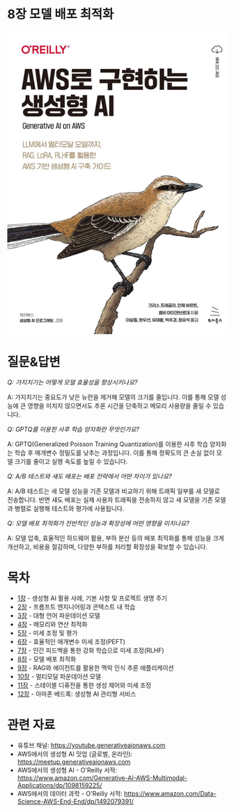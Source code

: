 # 8장 모델 배포 최적화
[![](../img/gaia_book_cover_sm.png)](https://www.amazon.com/Generative-AI-AWS-Multimodal-Applications/dp/1098159225/)

# 질문&답변
_Q: 가지치기는 어떻게 모델 효율성을 향상시키나요?_

A: 가지치기는 중요도가 낮은 뉴런을 제거해 모델의 크기를 줄입니다. 이를 통해 모델 성능에 큰 영향을 미치지 않으면서도 추론 시간을 단축하고 메모리 사용량을 줄일 수 있습니다.

_Q: GPTQ를 이용한 사후 학습 양자화란 무엇인가요?_

A: GPTQ(Generalized Poisson Training Quantization)를 이용한 사후 학습 양자화는 학습 후 매개변수 정밀도를 낮추는 과정입니다. 이를 통해 정확도의 큰 손실 없이 모델 크기를 줄이고 실행 속도를 높일 수 있습니다.

_Q: A/B 테스트와 섀도 배포는 배포 전략에서 어떤 차이가 있나요?_

A: A/B 테스트는 새 모델 성능을 기존 모델과 비교하기 위해 트래픽 일부를 새 모델로 전송합니다. 반면 섀도 배포는 실제 사용자 트래픽을 전송하지 않고 새 모델을 기존 모델과 병렬로 실행해 테스트와 평가에 사용됩니다.

_Q: 모델 배포 최적화가 전반적인 성능과 확장성에 어떤 영향을 미치나요?_

A: 모델 압축, 효율적인 하드웨어 활용, 부하 분산 등의 배포 최적화를 통해 성능을 크게 개선하고, 비용을 절감하며, 다양한 부하를 처리할 확장성을 확보할 수 있습니다.

# 목차
* [1장](/01_intro) - 생성형 AI 활용 사례, 기본 사항 및 프로젝트 생명 주기
* [2장](/02_prompt) - 프롬프트 엔지니어링과 콘텍스트 내 학습
* [3장](/03_foundation) - 대형 언어 파운데이션 모델
* [4장](/04_optimize) - 메모리와 연산 최적화
* [5장](/05_finetune) - 미세 조정 및 평가
* [6장](/06_peft) - 효율적인 매개변수 미세 조정(PEFT)
* [7장](/07_rlhf) - 인간 피드백을 통한 강화 학습으로 미세 조정(RLHF)
* [8장](/08_deploy) - 모델 배포 최적화
* [9장](/09_rag) - RAG와 에이전트를 활용한 맥락 인식 추론 애플리케이션
* [10장](/10_multimodal) - 멀티모달 파운데이션 모델
* [11장](/11_diffusers) - 스테이블 디퓨전을 통한 생성 제어와 미세 조정
* [12장](/12_bedrock) - 아마존 베드록: 생성형 AI 관리형 서비스

# 관련 자료
* 유튜브 채널: https://youtube.generativeaionaws.com
* AWS에서의 생성형 AI 밋업 (글로벌, 온라인): https://meetup.generativeaionaws.com
* AWS에서의 생성형 AI - O'Reilly 서적: https://www.amazon.com/Generative-AI-AWS-Multimodal-Applications/dp/1098159225/
* AWS에서의 데이터 과학 - O'Reilly 서적: https://www.amazon.com/Data-Science-AWS-End-End/dp/1492079391/
